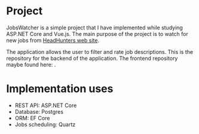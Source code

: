 # Project

JobsWatcher is a simple project that I have implemented while studying ASP.NET Core and Vue.js.
The  main purpose of the project is to watch for new jobs from [HeadHunters web site](https://headhunter.ru).

The application allows the user to filter and rate job descriptions.
This is the repository for the backend of the application. The frontend repository maybe found here: .

# Implementation uses
- REST API: ASP.NET Core
- Database: Postgres
- ORM: EF Core
- Jobs scheduling: Quartz





